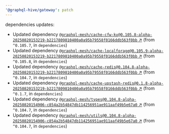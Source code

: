 ```yaml
---
'@graphql-hive/gateway': patch
---
```


dependencies updates: 

- Updated dependency [`@graphql-mesh/cache-cfw-kv@0.105.8-alpha-20250820153219-b2217809810400a0a95b79558f0166ddb563f0bb` ↗︎](https://www.npmjs.com/package/@graphql-mesh/cache-cfw-kv/v/0.105.8) (from `^0.105.7`, in `dependencies`)
- Updated dependency [`@graphql-mesh/cache-localforage@0.105.9-alpha-20250820153219-b2217809810400a0a95b79558f0166ddb563f0bb` ↗︎](https://www.npmjs.com/package/@graphql-mesh/cache-localforage/v/0.105.9) (from `^0.105.8`, in `dependencies`)
- Updated dependency [`@graphql-mesh/cache-redis@0.104.8-alpha-20250820153219-b2217809810400a0a95b79558f0166ddb563f0bb` ↗︎](https://www.npmjs.com/package/@graphql-mesh/cache-redis/v/0.104.8) (from `^0.104.7`, in `dependencies`)
- Updated dependency [`@graphql-mesh/cache-upstash-redis@0.1.8-alpha-20250820153219-b2217809810400a0a95b79558f0166ddb563f0bb` ↗︎](https://www.npmjs.com/package/@graphql-mesh/cache-upstash-redis/v/0.1.8) (from `^0.1.7`, in `dependencies`)
- Updated dependency [`@graphql-mesh/types@0.104.8-alpha-20250820154906-c854a2b54847db114256951ae911aaf49b5e67a0` ↗︎](https://www.npmjs.com/package/@graphql-mesh/types/v/0.104.8) (from `^0.104.7`, in `dependencies`)
- Updated dependency [`@graphql-mesh/utils@0.104.8-alpha-20250820154906-c854a2b54847db114256951ae911aaf49b5e67a0` ↗︎](https://www.npmjs.com/package/@graphql-mesh/utils/v/0.104.8) (from `^0.104.7`, in `dependencies`)
